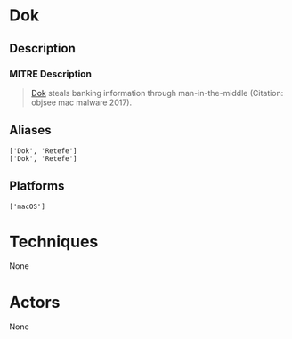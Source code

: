 
# Dok

## Description

### MITRE Description

> [Dok](https://attack.mitre.org/software/S0281) steals banking information through man-in-the-middle  (Citation: objsee mac malware 2017).

## Aliases

```
['Dok', 'Retefe']
['Dok', 'Retefe']
```

## Platforms

```
['macOS']
```

# Techniques

None

# Actors

None
